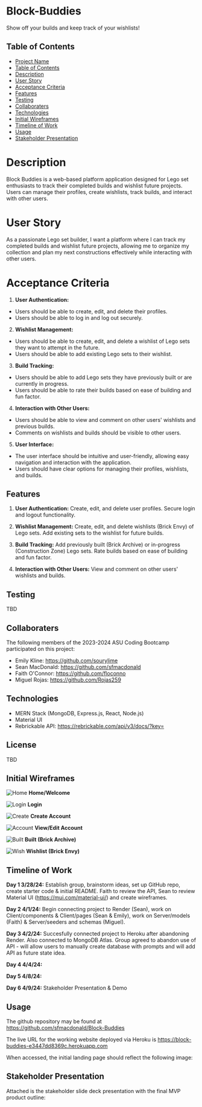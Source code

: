 # Block-Buddies
Show off your builds and keep track of your wishlists!

## Table of Contents

- [Project Name](#Block-Buddies)
- [Table of Contents](#table-of-contents)
- [Description](#description)
- [User Story](#user-story)
- [Acceptance Criteria](#acceptance-criteria)
- [Features](#features)
- [Testing](#testing)
- [Collaboraters](#collaboraters)
- [Technologies](#technologies)
- [Initial Wireframes](#initial-wireframes)
- [Timeline of Work](#timeline-of-work)
- [Usage](#usage)
- [Stakeholder Presentation](#stakeholder-presentation)

# Description

Block Buddies is a web-based platform application designed for Lego set enthusiasts to track their completed builds and wishlist future projects. Users can manage their profiles, create wishlists, track builds, and interact with other users.

# User Story

As a passionate Lego set builder, I want a platform where I can track my completed builds and wishlist future projects, allowing me to organize my collection and plan my next constructions effectively while interacting with other users.

# Acceptance Criteria

1. **User Authentication:**
- Users should be able to create, edit, and delete their profiles.
- Users should be able to log in and log out securely.

2. **Wishlist Management:**
- Users should be able to create, edit, and delete a wishlist of Lego sets they want to attempt in the future.
- Users should be able to add existing Lego sets to their wishlist.

3. **Build Tracking:**
- Users should be able to add Lego sets they have previously built or are currently in progress.
- Users should be able to rate their builds based on ease of building and fun factor.

4. **Interaction with Other Users:**
- Users should be able to view and comment on other users' wishlists and previous builds.
- Comments on wishlists and builds should be visible to other users.

5. **User Interface:**
- The user interface should be intuitive and user-friendly, allowing easy navigation and interaction with the application.
- Users should have clear options for managing their profiles, wishlists, and builds.

## Features

1. **User Authentication:** Create, edit, and delete user profiles. Secure login and logout functionality.

2. **Wishlist Management:** Create, edit, and delete wishlists (Brick Envy) of Lego sets. Add existing sets to the wishlist for future builds.

3. **Build Tracking:** Add previously built (Brick Archive) or in-progress (Construction Zone) Lego sets. Rate builds based on ease of building and fun factor.

4. **Interaction with Other Users:** View and comment on other users' wishlists and builds.

## Testing
TBD

## Collaboraters

The following members of the 2023-2024 ASU Coding Bootcamp participated on this project:
- Emily Kline: https://github.com/sourylime
- Sean MacDonald: https://github.com/sfmacdonald
- Faith O'Connor: https://github.com/floconno
- Miguel Rojas: https://github.com/Rojas259

## Technologies

- MERN Stack (MongoDB, Express.js, React, Node.js)
- Material UI
- Rebrickable API: https://rebrickable.com/api/v3/docs/?key=

## License
TBD

## Initial Wireframes

![Home](<./img/Screenshot 2024-04-01 at 7.55.39 PM.png>)
**Home/Welcome**

![Login](<./img/Screenshot 2024-04-01 at 7.56.19 PM.png>)
**Login**

![Create](<./img/Screenshot 2024-04-01 at 7.56.52 PM.png>)
**Create Account**

![Account](<./img/Screenshot 2024-04-01 at 7.57.21 PM.png>)
**View/Edit Account**

![Built](<./img/Screenshot 2024-04-01 at 7.58.14 PM.png>)
**Built (Brick Archive)**

![Wish](<./img/Screenshot 2024-04-01 at 7.57.48 PM.png>)
**Wishlist (Brick Envy)**

## Timeline of Work

**Day 1 3/28/24:** Establish group, brainstorm ideas, set up GitHub repo, create starter code & initial README. Faith to review the API, Sean to review Material UI (https://mui.com/material-ui/) and create wireframes.

**Day 2 4/1/24:** Begin connecting project to Render (Sean), work on Client/components & Client/pages (Sean & Emily), work on Server/models (Faith) & Server/seeders and schemas (Miguel).

**Day 3 4/2/24:** Succesfully connected project to Heroku after abandoning Render. Also connected to MongoDB Atlas. Group agreed to abandon use of API - will allow users to manually create database with prompts and will add API as future state idea.

**Day 4 4/4/24:**

**Day 5 4/8/24:**

**Day 6 4/9/24:** Stakeholder Presentation & Demo

## Usage

The github repository may be found at https://github.com/sfmacdonald/Block-Buddies

The live URL for the working website deployed via Heroku is https://block-buddies-e3447dd8369c.herokuapp.com

When accessed, the initial landing page should reflect the following image:

## Stakeholder Presentation

Attached is the stakeholder slide deck presentation with the final MVP product outline:
